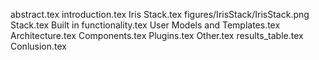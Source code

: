 abstract.tex
introduction.tex
Iris Stack.tex
figures/IrisStack/IrisStack.png
Stack.tex
Built in functionality.tex
User Models and Templates.tex
Architecture.tex
Components.tex
Plugins.tex
Other.tex
results_table.tex
Conlusion.tex
